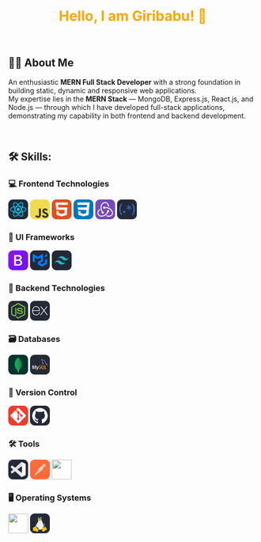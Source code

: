 <h1 align="center" style="color:orange">
  Hello, I am Giribabu! 👋
</h1>

<br />

## 🧑‍💻 About Me
An enthusiastic **MERN Full Stack Developer** with a strong foundation in building static, dynamic and responsive web applications.  
My expertise lies in the **MERN Stack** — MongoDB, Express.js, React.js, and Node.js — through which I have developed full-stack applications, demonstrating my capability in both frontend and backend development.

<br />

## 🛠️ Skills:

### 💻 Frontend Technologies
<div>
  <img src="https://github.com/tandpfun/skill-icons/blob/main/icons/React-Dark.svg" width="40" height="40" />
  <img src="https://github.com/tandpfun/skill-icons/blob/main/icons/JavaScript.svg" width="40" height="40" style="margin: '0 5px'" />
  <img src="https://github.com/tandpfun/skill-icons/blob/main/icons/HTML.svg" width="40" height="40" />
  <img src="https://github.com/tandpfun/skill-icons/blob/main/icons/CSS.svg" width="40" height="40" />
  <img src="https://github.com/tandpfun/skill-icons/blob/main/icons/Redux.svg" width="40" height="40" />
  <img src="https://github.com/tandpfun/skill-icons/blob/main/icons/Regex-Dark.svg" width="40" height="40" />
</div>


### 🎨 UI Frameworks
<div>
  <img src="https://github.com/tandpfun/skill-icons/blob/main/icons/Bootstrap.svg" width="40" height="40" />
  <img src="https://github.com/tandpfun/skill-icons/blob/main/icons/MaterialUI-Dark.svg" width="40" height="40" />
  <img src="https://github.com/tandpfun/skill-icons/blob/main/icons/TailwindCSS-Dark.svg" width="40" height="40" />
</div>


### 🧩 Backend Technologies
<div>
  <img src="https://github.com/tandpfun/skill-icons/blob/main/icons/NodeJS-Dark.svg" width="40" height="40" />
  <img src="https://github.com/tandpfun/skill-icons/blob/main/icons/ExpressJS-Dark.svg" width="40" height="40" />
</div>


### 🗃️ Databases
<div>
  <img src="https://github.com/tandpfun/skill-icons/blob/main/icons/MongoDB.svg" width="40" height="40" />
  <img src="https://github.com/tandpfun/skill-icons/blob/main/icons/MySQL-Dark.svg" width="40" height="40" />
</div>


### 🔧 Version Control
<div>
  <img src="https://github.com/tandpfun/skill-icons/blob/main/icons/Git.svg" width="40" height="40" />
  <img src="https://github.com/tandpfun/skill-icons/blob/main/icons/Github-Dark.svg" width="40" height="40" />
</div>


### 🛠️ Tools
<div>
  <img src="https://github.com/tandpfun/skill-icons/blob/main/icons/VSCode-Dark.svg" width="40" height="40" />
  <img src="https://github.com/tandpfun/skill-icons/blob/main/icons/Postman.svg" width="40" height="40" />
  <img src="https://github.com/tandpfun/skill-icons/blob/main/icons/Npm-Dark.svg" width="40" height="40" />
</div>


### 🖥️ Operating Systems
<div>
  <img src="https://github.com/tandpfun/skill-icons/blob/main/icons/Windows-Dark.svg" width="40" height="40" />
  <img src="https://github.com/tandpfun/skill-icons/blob/main/icons/Linux-Dark.svg" width="40" height="40" />
</div>

